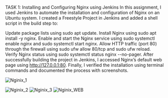 TASK 1:
Installing and Configuring Nginx using Jenkins
In this assignment, I used Jenkins to automate the installation and configuration of Nginx on an Ubuntu system. I created a Freestyle Project in Jenkins and added a shell script in the build step to:

Update package lists using sudo apt update.
Install Nginx using sudo apt install -y nginx.
Enable and start the Nginx service using sudo systemctl enable nginx and sudo systemctl start nginx.
Allow HTTP traffic (port 80) through the firewall using sudo ufw allow 80/tcp and sudo ufw reload.
Verify Nginx status using sudo systemctl status nginx --no-pager.
After successfully building the project in Jenkins, I accessed Nginx’s default web page using http://127.0.0.1:80. Finally, I verified the installation using terminal commands and documented the process with screenshots.

![Nginix_1](https://github.com/user-attachments/assets/3f654646-2c3c-4c62-a7eb-6046dbe2f499)

![Nginix_2](https://github.com/user-attachments/assets/0ca024b0-9beb-4ca9-98d1-0a869881130f)
![Nginix_3](https://github.com/user-attachments/assets/d30ccea9-0e3b-4d8a-9395-0d1b89b3a60f)
![Nginix_WEB](https://github.com/user-attachments/assets/e57258d3-a8c0-4b0f-950a-c5562b901e72)



